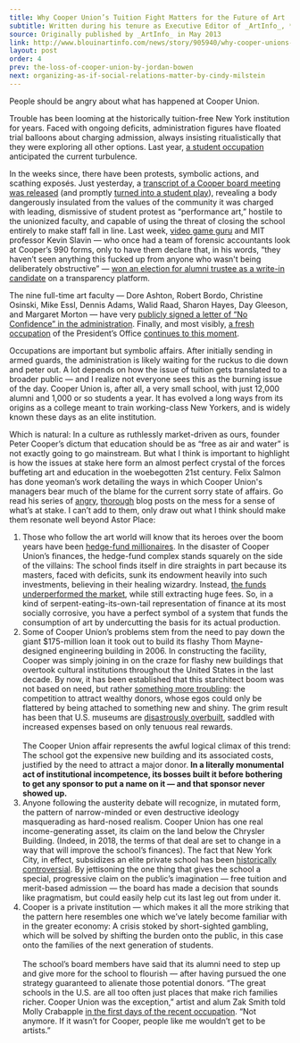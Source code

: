 ```yaml
---
title: Why Cooper Union’s Tuition Fight Matters for the Future of Art
subtitle: Written during his tenure as Executive Editor of _ArtInfo_, **Ben Davis** explains how tuition at Cooper will ripple through the art world.
source: Originally published by _ArtInfo_ in May 2013
link: http://www.blouinartinfo.com/news/story/905940/why-cooper-unions-tuition-fight-matters-for-the-future-of-art
layout: post
order: 4
prev: the-loss-of-cooper-union-by-jordan-bowen
next: organizing-as-if-social-relations-matter-by-cindy-milstein
---
```

People should be angry about what has happened at Cooper Union.

Trouble has been looming at the historically tuition-free New York institution for years. Faced with ongoing deficits, administration figures have floated trial balloons about charging admission, always insisting ritualistically that they were exploring all other options. Last year, [a student occupation](http://cityroom.blogs.nytimes.com/2012/12/10/cooper-union-students-end-occupation-of-suite-after-a-week/) anticipated the current turbulence. 

In the weeks since, there have been protests, symbolic actions, and scathing exposés. Just yesterday, a [transcript of a Cooper board meeting was released](http://blogs.villagevoice.com/runninscared/2013/05/cooper_union_secret_transcript.php) (and promptly [turned into a student play](http://blogs.villagevoice.com/runninscared/2013/05/cooper_union_students_perform_transcript.php)), revealing a body dangerously insulated from the values of the community it was charged with leading, dismissive of student protest as “performance art,” hostile to the unionized faculty, and capable of using the threat of closing the school entirely to make staff fall in line. Last week, [video game guru](http://www.ted.com/speakers/kevin_slavin.html) and MIT professor Kevin Slavin — who once had a team of forensic accountants look at Cooper’s 990 forms, only to have them declare that, in his words, “they haven’t seen anything this fucked up from anyone who wasn't being deliberately obstructive” — [won an election for alumni trustee as a write-in candidate](http://blogs.villagevoice.com/runninscared/2013/05/cooper_union_slavin_trustee.php) on a transparency platform.

The nine full-time art faculty — Dore Ashton, Robert Bordo, Christine Osinski, Mike Essl, Dennis Adams, Walid Raad, Sharon Hayes, Day Gleeson, and Margaret Morton — have very [publicly signed a letter of “No Confidence” in the administration](http://blogs.villagevoice.com/runninscared/2013/05/video_cooper_occupy.php). Finally, and most visibly, [a fresh occupation](http://cusos.org/) of the President’s Office [continues to this moment](http://galleristny.com/2013/05/cooper-occupation-enters-third-week-with-protestors-administration-at-impasse/).

Occupations are important but symbolic affairs. After initially sending in armed guards, the administration is likely waiting for the ruckus to die down and peter out. A lot depends on how the issue of tuition gets translated to a broader public — and I realize not everyone sees this as the burning issue of the day. Cooper Union is, after all, a very small school, with just 12,000 alumni and 1,000 or so students a year. It has evolved a long ways from its origins as a college meant to train working-class New Yorkers, and is widely known these days as an elite institution.

Which is natural: In a culture as ruthlessly market-driven as ours, founder Peter Cooper’s dictum that education should be as “free as air and water” is not exactly going to go mainstream. But what I think is important to highlight is how the issues at stake here form an almost perfect crystal of the forces buffeting art and education in the woebegotten 21st century. Felix Salmon has done yeoman’s work detailing the ways in which Cooper Union's managers bear much of the blame for the current sorry state of affairs. Go read his series of [angry](http://blogs.reuters.com/felix-salmon/2013/05/11/are-cooper-unions-finances-fixable/), [thorough](http://blogs.reuters.com/felix-salmon/2013/05/19/cooper-unions-shameless-trustees/) blog posts on the mess for a sense of what’s at stake. I can’t add to them, only draw out what I think should make them resonate well beyond Astor Place:

1. Those who follow the art world will know that its heroes over the boom years have been [hedge-fund millionaires](http://online.wsj.com/article/0,,SB111637649480736436,00.html). In the disaster of Cooper Union’s finances, the hedge-fund complex stands squarely on the side of the villains: The school finds itself in dire straights in part because its masters, faced with deficits, sunk its endowment heavily into such investments, believing in their healing wizardry. Instead, [the funds underperformed the market](http://www.nytimes.com/2013/05/11/business/how-cooper-unions-endowment-failed-in-its-mission.html?pagewanted=all&_r=0), while still extracting huge fees. So, in a kind of serpent-eating-its-own-tail representation of finance at its most socially corrosive, you have a perfect symbol of a system that funds the consumption of art by undercutting the basis for its actual production.
2. Some of Cooper Union’s problems stem from the need to pay down the giant $175-million loan it took out to build its flashy Thom Mayne-designed engineering building in 2006. In constructing the facility, Cooper was simply joining in on the craze for flashy new buildings that overtook cultural institutions throughout the United States in the last decade. By now, it has been established that this starchitect boom was not based on need, but rather [something more troubling](http://www.blouinartinfo.com/news/story/25320/if-you-build-it-will-they-come): the competition to attract wealthy donors, whose egos could only be flattered by being attached to something new and shiny. The grim result has been that U.S. museums are [disastrously overbuilt](http://culturalpolicy.uchicago.edu/setinstone/pdf/setinstone.pdf), saddled with increased expenses based on only tenuous real rewards.<br><br>The Cooper Union affair represents the awful logical climax of this trend: The school got the expensive new building and its associated costs, justified by the need to attract a major donor. <strong class="pull">In a literally monumental act of institutional incompetence, its bosses built it before bothering to get any sponsor to put a name on it — and that sponsor never showed up.</strong>
3. Anyone following the austerity debate will recognize, in mutated form, the pattern of narrow-minded or even destructive ideology masquerading as hard-nosed realism. Cooper Union has one real income-generating asset, its claim on the land below the Chrysler Building. (Indeed, in 2018, the terms of that deal are set to change in a way that will improve the school’s finances). The fact that New York City, in effect, subsidizes an elite private school has been [historically controversial](http://www.brooklynrail.org/2011/12/local/why-cooper-union-matters). By jettisoning the one thing that gives the school a special, progressive claim on the public’s imagination — free tuition and merit-based admission — the board has made a decision that sounds like pragmatism, but could easily help cut its last leg out from under it.
4. Cooper is a private institution — which makes it all the more striking that the pattern here resembles one which we’ve lately become familiar with in the greater economy: A crisis stoked by short-sighted gambling, which will be solved by shifting the burden onto the public, in this case onto the families of the next generation of students.<br><br>The school’s board members have said that its alumni need to step up and give more for the school to flourish — after having pursued the one strategy guaranteed to alienate those potential donors. “The great schools in the U.S. are all too often just places that make rich families richer. Cooper Union was the exception,” artist and alum Zak Smith told Molly Crabapple [in the first days of the recent occupation](http://www.vice.com/read/should-college-be-free-nyc-protestors-think-so). “Not anymore. If it wasn’t for Cooper, people like me wouldn’t get to be artists.”